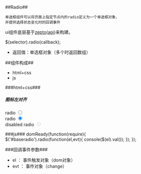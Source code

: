 
##Radio##

	单选框组件可以将页面上指定节点内的radio定义为一个单选框对象，
	并提供选择状态变化时的回调事件

ui组件底层基于[zepto](https://github.com/madrobby/zepto)([api](http://www.css88.com/doc/zeptojs_api/))来构建。

$(selector).radio(callback);

*	返回值：单选框对象（多个时返回数组）

##组件构成##
* html+css
* js

###html+css###
	<div class="ui-content" id="baseradio">
		<div class="ui-content" id="baseradio">
            <h5 class="ui-content-padded">图标左对齐</h5>
            <div class="ui-card">
                <form class="ui-input-group">
                    <div class="ui-input-row ui-radio ui-left" >
                        <label>radio</label>
                        <input name="radio1" type="radio" value="0">
                    </div>
                    <div class="ui-input-row ui-radio ui-left">
                        <label>radio</label>
                        <input  name="radio1" type="radio" value="1" checked>
                    </div>
                    <div class="ui-input-row ui-radio ui-left" >
                        <label>disabled radio</label>
                        <input name="radio1" type="radio" value="2" disabled="disabled">
                    </div>
                </form>
            </div>
		</div>


###js###
		 domReady(function(require){
            $('#baseradio').radio(function(el,evt){
                    console($(el).val());
                });
        });

###回调事件参数###

*	el ： 事件触发对象（dom对象）
*	evt ： 事件对象（change）